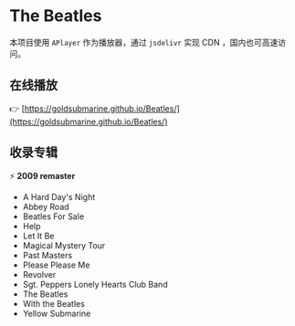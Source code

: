 # The Beatles

本项目使用 `APlayer` 作为播放器，通过 `jsdelivr` 实现 CDN ，国内也可高速访问。

## 在线播放

:point_right: [https://goldsubmarine.github.io/Beatles/](https://goldsubmarine.github.io/Beatles/)

## 收录专辑

:zap: **2009 remaster**

- A Hard Day's Night
- Abbey Road
- Beatles For Sale
- Help
- Let It Be
- Magical Mystery Tour
- Past Masters
- Please Please Me
- Revolver
- Sgt. Peppers Lonely Hearts Club Band
- The Beatles
- With the Beatles
- Yellow Submarine
